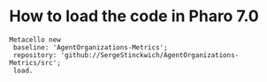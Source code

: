# How to load the code in Pharo 7.0
```Smalltalk
Metacello new
 baseline: 'AgentOrganizations-Metrics';
 repository: 'github://SergeStinckwich/AgentOrganizations-Metrics/src';
 load.
 ```
